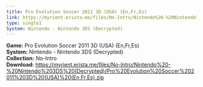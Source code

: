 ```yaml
---
title: Pro Evolution Soccer 2011 3D (USA) (En,Fr,Es)
link: https://myrient.erista.me/files/No-Intro/Nintendo%20-%20Nintendo%203DS%20(Decrypted)/Pro%20Evolution%20Soccer%202011%203D%20(USA)%20(En,Fr,Es).zip
type: single1
System: Nintendo - Nintendo 3DS (Decrypted)
---
```

<b>Game:</b> Pro Evolution Soccer 2011 3D (USA) (En,Fr,Es)<br>
<b>System:</b> Nintendo - Nintendo 3DS (Decrypted)<br>
<b>Collection:</b> No-Intro<br>
<b>Download:</b> https://myrient.erista.me/files/No-Intro/Nintendo%20-%20Nintendo%203DS%20(Decrypted)/Pro%20Evolution%20Soccer%202011%203D%20(USA)%20(En,Fr,Es).zip
